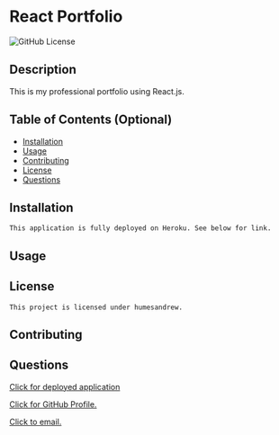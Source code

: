 # React Portfolio
  ![GitHub License](https://img.shields.io/badge/license-humesandrew-blue.svg)
  ## Description
  This is my professional portfolio using React.js. 

  ## Table of Contents (Optional)
  - [Installation](#installation)
  - [Usage](#usage)
  - [Contributing](#contributing)
  - [License](#license)
  - [Questions](#questions)

  ## Installation
    This application is fully deployed on Heroku. See below for link. 
  

  ## Usage

  ## License
    This project is licensed under humesandrew.

  ## Contributing
    

  ## Questions

  [Click for deployed application](https://andyhumesportfolio.herokuapp.com/)

  [Click for GitHub Profile.](https://github.com/humesandrew)

  [Click to email.](mailto:humes.andrew@gmail.com)

  
